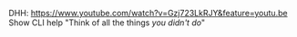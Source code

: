 DHH: https://www.youtube.com/watch?v=Gzj723LkRJY&feature=youtu.be
Show CLI help
"Think of all the things *you didn't do*"
